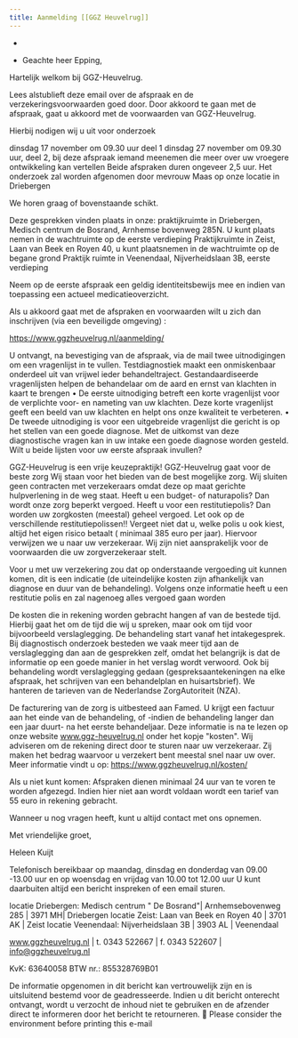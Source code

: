 ```yaml
---
title: Aanmelding [[GGZ Heuvelrug]]
---
```


- 

- Geachte heer Epping,

Hartelijk welkom bij GGZ-Heuvelrug. 

Lees alstublieft deze email over de afspraak en de verzekeringsvoorwaarden goed door. Door akkoord te gaan met de afspraak, gaat u akkoord met de voorwaarden van GGZ-Heuvelrug.

Hierbij nodigen wij u uit voor onderzoek

dinsdag 17 november om 09.30 uur deel 1
dinsdag 27 november om 09.30 uur, deel 2, bij deze afspraak iemand meenemen die meer over uw vroegere ontwikkeling kan vertellen
Beide afspraken duren ongeveer 2,5 uur. Het onderzoek zal worden afgenomen door mevrouw Maas op onze locatie in Driebergen

We horen graag of bovenstaande schikt.

Deze gesprekken vinden plaats in onze:
praktijkruimte in Driebergen, Medisch centrum de Bosrand, Arnhemse bovenweg 285N. U kunt plaats nemen in de wachtruimte op de eerste verdieping 
Praktijkruimte in Zeist, Laan van Beek en Royen 40, u kunt plaatsnemen in de wachtruimte op de begane grond
Praktijk ruimte in Veenendaal, Nijverheidslaan 3B, eerste verdieping 
 
Neem op de eerste afspraak een geldig identiteitsbewijs mee en indien van toepassing een actueel medicatieoverzicht.


Als u akkoord gaat met de afspraken en voorwaarden wilt u zich dan inschrijven (via een beveiligde omgeving) :

https://www.ggzheuvelrug.nl/aanmelding/

U ontvangt, na bevestiging van de afspraak, via de mail twee uitnodigingen om een vragenlijst in te vullen.
Testdiagnostiek maakt een onmiskenbaar onderdeel uit van vrijwel ieder behandeltraject. Gestandaardiseerde vragenlijsten helpen de behandelaar om de aard en ernst van klachten in kaart te brengen 
•	De eerste uitnodiging betreft een korte vragenlijst voor de verplichte voor- en nameting van uw klachten. Deze korte vragenlijst geeft een beeld van uw klachten en helpt ons onze kwaliteit te verbeteren. 
•	De tweede uitnodiging is voor een uitgebreide vragenlijst die gericht is op het stellen van een goede diagnose. Met de uitkomst van deze diagnostische vragen kan in uw intake een goede diagnose worden gesteld.
Wilt u beide lijsten voor uw eerste afspraak invullen? 

GGZ-Heuvelrug is een vrije keuzepraktijk! 
GGZ-Heuvelrug gaat voor de beste zorg
Wij staan voor het bieden van de best mogelijke zorg. Wij sluiten geen contracten met verzekeraars omdat deze op maat gerichte hulpverlening in de weg staat. 
Heeft u een budget- of naturapolis? Dan wordt onze zorg beperkt vergoed.
Heeft u voor een restitutiepolis? Dan worden uw zorgkosten (meestal) geheel vergoed. Let ook op de verschillende restitutiepolissen!! 
Vergeet niet dat u, welke polis u ook kiest, altijd het eigen risico betaalt ( minimaal 385 euro per jaar). 
Hiervoor verwijzen we u naar uw verzekeraar. Wij zijn niet aansprakelijk voor de voorwaarden die uw zorgverzekeraar stelt.

Voor u met uw verzekering zou dat op onderstaande vergoeding uit kunnen komen, dit is een indicatie (de uiteindelijke kosten zijn afhankelijk van diagnose en duur van de behandeling).
Volgens onze informatie heeft u een restitutie polis en zal nagenoeg alles vergoed gaan worden 

De kosten die in rekening worden gebracht hangen af van de bestede tijd. Hierbij gaat het om de tijd die wij u spreken, maar ook om tijd voor bijvoorbeeld verslaglegging. De behandeling start vanaf het intakegesprek.
Bij diagnostisch onderzoek besteden we vaak meer tijd aan de verslaglegging dan aan de gesprekken zelf, omdat het belangrijk is dat de informatie op een goede manier in het verslag wordt verwoord. Ook bij behandeling wordt verslaglegging gedaan (gespreksaantekeningen na elke afspraak, het schrijven van een behandelplan en huisartsbrief).
We hanteren de tarieven van de Nederlandse ZorgAutoriteit (NZA).

De facturering van de zorg is uitbesteed aan Famed.
U krijgt een factuur aan het einde van de behandeling, of -indien de behandeling langer dan een jaar duurt- na het eerste behandeljaar. Deze informatie is na te lezen op onze website www.ggz-heuvelrug.nl onder het kopje "kosten". Wij adviseren om de rekening direct door te sturen naar uw verzekeraar. Zij maken het bedrag waarvoor u verzekert bent meestal snel naar uw over.
Meer informatie vindt u op: https://www.ggzheuvelrug.nl/kosten/

Als u niet kunt komen:
Afspraken dienen minimaal 24 uur van te voren te worden afgezegd. Indien hier niet aan wordt voldaan wordt een tarief van 55 euro in rekening gebracht.


Wanneer u nog vragen heeft, kunt u altijd contact met ons opnemen.
 
 
Met vriendelijke groet,
 
Heleen Kuijt
 
Telefonisch bereikbaar op maandag, dinsdag en donderdag van 09.00 -13.00 uur en op 
woensdag en vrijdag van 10.00 tot 12.00 uur
U kunt daarbuiten altijd een bericht inspreken of een email sturen.
 
 
 
 
locatie Driebergen: Medisch centrum " De Bosrand"| Arnhemsebovenweg 285 | 3971 MH| Driebergen
locatie Zeist: Laan van Beek en Royen 40 | 3701 AK | Zeist
locatie Veenendaal: Nijverheidslaan 3B | 3903 AL | Veenendaal 

www.ggzheuvelrug.nl | t. 0343 522667 | f. 0343 522607 | info@ggzheuvelrug.nl

KvK: 63640058   BTW nr.: 855328769B01

 
 
De informatie opgenomen in dit bericht kan vertrouwelijk zijn en is uitsluitend bestemd voor de geadresseerde. Indien u dit bericht onterecht ontvangt, wordt u verzocht de inhoud niet te gebruiken en de afzender direct te informeren door het bericht te retourneren.
  Please consider the environment before printing this e-mail





